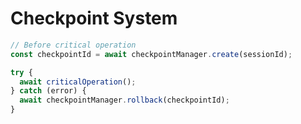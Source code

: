 # Checkpoint System

```typescript
// Before critical operation
const checkpointId = await checkpointManager.create(sessionId);

try {
  await criticalOperation();
} catch (error) {
  await checkpointManager.rollback(checkpointId);
}
```
